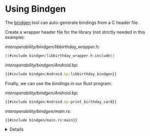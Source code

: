 # Using Bindgen

The [bindgen](https://rust-lang.github.io/rust-bindgen/introduction.html) tool
can auto-generate bindings from a C header file.

Create a wrapper header file for the library (not strictly needed in this
example):

_interoperability/bindgen/libbirthday_wrapper.h_:

```c
{{#include bindgen/libbirthday_wrapper.h:include}}
```

_interoperability/bindgen/Android.bp_:

```javascript
{{#include bindgen/Android.bp:libbirthday_bindgen}}
```

Finally, we can use the bindings in our Rust program:

_interoperability/bindgen/Android.bp_:

```javascript
{{#include bindgen/Android.bp:print_birthday_card}}
```

_interoperability/bindgen/main.rs_:

```rust,compile_fail
{{#include bindgen/main.rs:main}}
```

<details>

- The Android build rules will automatically call `bindgen` for you behind the
  scenes.

- Notice that the Rust code in `main` is still hard to write. It is good
  practice to encapsulate the output of `bindgen` in a Rust library which
  exposes a safe interface to caller.

</details>

